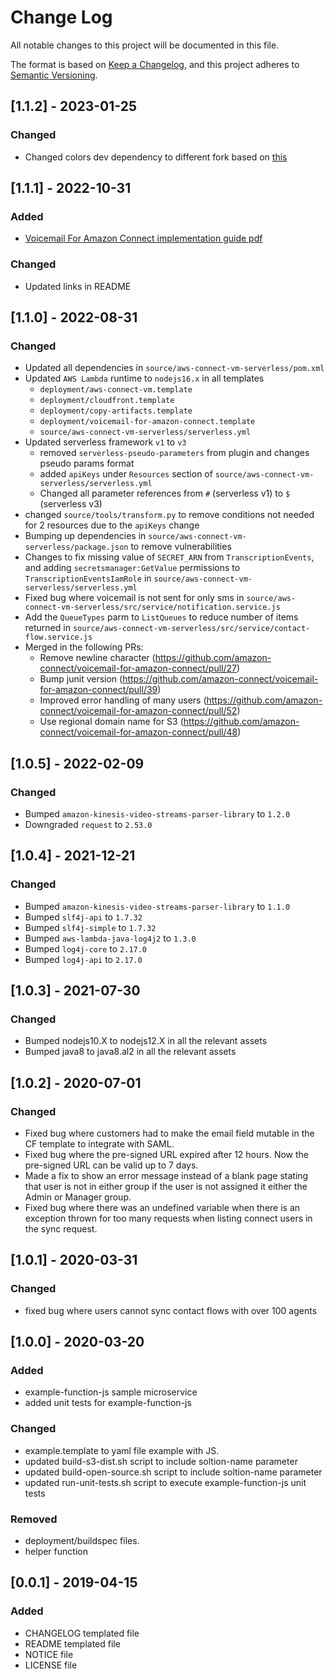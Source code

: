 # Change Log
All notable changes to this project will be documented in this file.

The format is based on [Keep a Changelog](https://keepachangelog.com/en/1.0.0/),
and this project adheres to [Semantic Versioning](https://semver.org/spec/v2.0.0.html).

## [1.1.2] - 2023-01-25

### Changed
- Changed colors dev dependency to different fork based on [this](https://fossa.com/blog/npm-packages-colors-faker-corrupted/)

## [1.1.1] - 2022-10-31
### Added
- [Voicemail For Amazon Connect implementation guide pdf](voicemail-for-amazon-connect-implementation-guide.pdf)

### Changed
- Updated links in README

## [1.1.0] - 2022-08-31
### Changed
- Updated all dependencies in `source/aws-connect-vm-serverless/pom.xml`
- Updated `AWS Lambda` runtime to `nodejs16.x` in all templates
    - `deployment/aws-connect-vm.template`
    - `deployment/cloudfront.template`
    - `deployment/copy-artifacts.template`
    - `deployment/voicemail-for-amazon-connect.template`
    - `source/aws-connect-vm-serverless/serverless.yml`
- Updated serverless framework `v1` to `v3`
  - removed `serverless-pseudo-parameters` from plugin and changes pseudo params format
  - added `apiKeys` under `Resources` section of `source/aws-connect-vm-serverless/serverless.yml`
  - Changed all parameter references from `#` (serverless v1) to `$` (serverless v3)
- changed `source/tools/transform.py` to remove conditions not needed for 2 resources due to the `apiKeys` change
- Bumping up dependencies in `source/aws-connect-vm-serverless/package.json` to remove vulnerabilities
- Changes to fix missing value of `SECRET_ARN` from `TranscriptionEvents`, and adding `secretsmanager:GetValue` permissions to `TranscriptionEventsIamRole` in `source/aws-connect-vm-serverless/serverless.yml`
- Fixed bug where voicemail is not sent for only sms in `source/aws-connect-vm-serverless/src/service/notification.service.js`
- Add the `QueueTypes` parm to `ListQueues` to reduce number of items returned in `source/aws-connect-vm-serverless/src/service/contact-flow.service.js`
- Merged in the following PRs:
  - Remove newline character (https://github.com/amazon-connect/voicemail-for-amazon-connect/pull/27)
  - Bump junit version (https://github.com/amazon-connect/voicemail-for-amazon-connect/pull/39)
  - Improved error handling of many users (https://github.com/amazon-connect/voicemail-for-amazon-connect/pull/52)
  - Use regional domain name for S3 (https://github.com/amazon-connect/voicemail-for-amazon-connect/pull/48)
## [1.0.5] - 2022-02-09
### Changed
- Bumped `amazon-kinesis-video-streams-parser-library` to `1.2.0`
- Downgraded `request` to `2.53.0`
## [1.0.4] - 2021-12-21
### Changed
- Bumped `amazon-kinesis-video-streams-parser-library` to `1.1.0`
- Bumped `slf4j-api` to `1.7.32`
- Bumped `slf4j-simple` to `1.7.32`
- Bumped `aws-lambda-java-log4j2` to `1.3.0`
- Bumped `log4j-core` to `2.17.0`
- Bumped `log4j-api` to `2.17.0`

## [1.0.3] - 2021-07-30
### Changed
- Bumped nodejs10.X to nodejs12.X in all the relevant assets
- Bumped java8 to java8.al2 in all the relevant assets

## [1.0.2] - 2020-07-01
### Changed
- Fixed bug where customers had to make the email field mutable in the CF template to integrate with SAML.
- Fixed bug where the pre-signed URL expired after 12 hours. Now the pre-signed URL can be valid up to 7 days.
- Made a fix to show an error message instead of a blank page stating that user is not in either group if the user is not assigned it either the Admin or Manager group.
- Fixed bug where there was an undefined variable when there is an exception thrown for too many requests when listing connect users in the sync request.

## [1.0.1] - 2020-03-31
### Changed
- fixed bug where users cannot sync contact flows with over 100 agents

## [1.0.0] - 2020-03-20
### Added
- example-function-js sample microservice
- added unit tests for example-function-js

### Changed
- example.template to yaml file example with JS.
- updated build-s3-dist.sh script to include soltion-name parameter
- updated build-open-source.sh script to include soltion-name parameter
- updated run-unit-tests.sh script to execute example-function-js unit tests

### Removed
- deployment/buildspec files.
- helper function

## [0.0.1] - 2019-04-15
### Added
- CHANGELOG templated file
- README templated file
- NOTICE file
- LICENSE file
